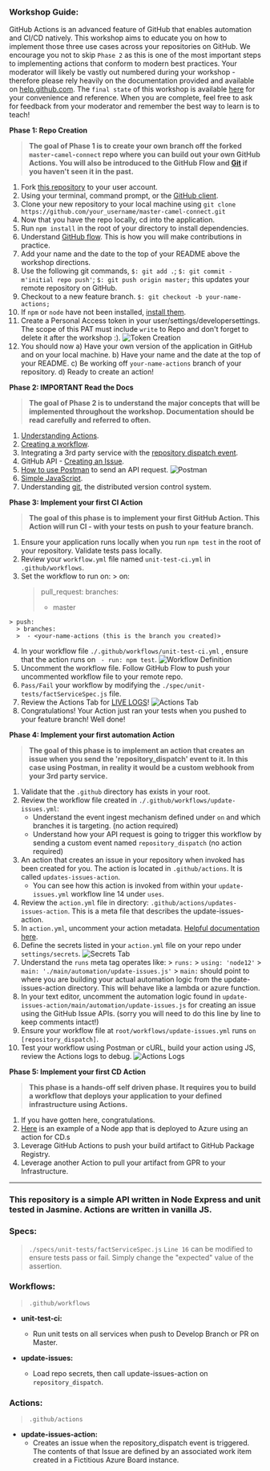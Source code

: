 ### Workshop Guide:

GitHub Actions is an advanced feature of GitHub that enables automation and CI/CD natively. This workshop aims to educate you on how to implement those three use cases across your repositories on GitHub. We encourage you not to skip `Phase 2` as this is one of the most important steps to implementing actions that conform to modern best practices. Your moderator will likely be vastly out numbered during your workshop - therefore please rely heavily on the documentation provided and available on [help.github.com](https://help.github.com/en). The `final state` of this workshop is available [here](https://github.com/WRK2009-Workflow/master-camel-connect/tree/master) for your convenience and reference. When you are complete, feel free to ask for feedback from your moderator and remember the best way to learn is to teach!

**Phase 1: Repo Creation**
  > **The goal of Phase 1 is to create your own branch off the forked `master-camel-connect` repo where you can build out your own GitHub Actions. You will also be introduced to the GitHub Flow and [Git](https://git-scm.com/book/en/v2/Getting-Started-What-is-Git%3F) if you haven't seen it in the past.**
  1. Fork [this repository](https://github.com/WRK2009-Workflow/master-camel-connect/tree/master) to your user account.
  1. Using your terminal, command prompt, or the [GitHub client](https://desktop.github.com).
  1. Clone your new repository to your local machine using `git clone https://github.com/your_username/master-camel-connect.git`
  1. Now that you have the repo locally, cd into the application.
  1. Run `npm install` in the root of your directory to install dependencies.
  1. Understand [GitHub flow](https://guides.github.com/introduction/flow/). This is how you will make contributions in practice.
  1. Add your name and the date to the top of your README above the workshop directions.
  1. Use the following git commands, `$: git add .`; `$: git commit -m'initial repo push'`; `$: git push origin master;` this updates your remote repository on GitHub.
  1. Checkout to a new feature branch. `$: git checkout -b your-name-actions;`
  1. If `npm` or `node` have not been installed, [install them](https://www.guru99.com/download-install-node-js.html).
  1. Create a Personal Access token in your user/settings/developersettings. The scope of this PAT must include `write` to Repo and don't forget to delete it after the workshop :).
  ![Token Creation](/images/token.png)
  1. You should now a) Have your own version of the application in GitHub and on your local machine. b) Have your name and the date at the top of your README. c) Be working off `your-name-actions` branch of your repository. d) Ready to create an action!

**Phase 2: IMPORTANT Read the Docs**
  > **The goal of Phase 2 is to understand the major concepts that will be implemented throughout the workshop. Documentation should be read carefully and referred to often.**
  1. [Understanding Actions](https://help.github.com/en/github/automating-your-workflow-with-github-actions/about-github-actions#core-concepts-for-github-actions).
  1. [Creating a workflow](https://help.github.com/en/github/automating-your-workflow-with-github-actions/configuring-a-workflow).
  1. Integrating a 3rd party service with the [repository dispatch event](https://developer.github.com/v3/repos/#create-a-repository-dispatch-event).
  1. GitHub API - [Creating an Issue](https://developer.github.com/v3/issues/).
  1. [How to use Postman](https://learning.getpostman.com/getting-started/) to send an API request.
  ![Postman](/images/postman.png)
  1. [Simple JavaScript](https://www.w3schools.com/js/js_examples.asp).
  1. Understanding [git](https://git-scm.com/book/en/v2/Getting-Started-What-is-Git%3F), the distributed version control system.

**Phase 3: Implement your first CI Action**
  > **The goal of this phase is to implement your first GitHub Action. This Action will run CI - with your tests on push to your feature branch.**
  1. Ensure your application runs locally when you run `npm test` in the root of your repository. Validate tests pass locally.
  2. Review your `workflow.yml` file named `unit-test-ci.yml` in `.github/workflows`.
  3. Set the workflow to run on:
    > on:
      > pull_request:
        > branches:
        > - master

    > push:
      > branches:
      >  - <your-name-actions (this is the branch you created)>
  4. In your workflow file `./.github/workflows/unit-test-ci.yml` , ensure that the action runs on ` - run: npm test`.
  ![Workflow Definition](/images/workflow.png)
  5. Uncomment the workflow file. Follow GitHub Flow to push your uncommented workflow file to your remote repo.
  6. `Pass/Fail` your workflow by modifying the `./spec/unit-tests/factServiceSpec.js` file.
  7. Review the Actions Tab for [LIVE LOGS](https://github.blog/2019-08-08-github-actions-now-supports-ci-cd/)!
  ![Actions Tab](/images/actiontab.png)
  8. Congratulations! Your Action just ran your tests when you pushed to your feature branch! Well done!

**Phase 4: Implement your first automation Action**
  > **The goal of this phase is to implement an action that creates an issue when you send the 'repository_dispatch' event to it. In this case using Postman, in reality it would be a custom webhook from your 3rd party service.**
  1. Validate that the `.github` directory has exists in your root.
  1. Review the workflow file created in `./.github/workflows/update-issues.yml`:
     - Understand the event ingest mechanism defined under `on` and which branches it is targeting. (no action required)
     - Understand how your API request is going to trigger this workflow by sending a custom event named `repository_dispatch` (no action required)
  1. An action that creates an issue in your repository when invoked has been created for you. The action is located in `.github/actions`. It is called `updates-issues-action`.
     - You can see how this action is invoked from within your `update-issues.yml` workflow line 14 under `uses`.
  1. Review the `action.yml` file in directory: `.github/actions/updates-issues-action`. This is a meta file that describes the update-issues-action.
  1. In `action.yml`, uncomment your action metadata. [Helpful documentation here](https://help.github.com/en/github/automating-your-workflow-with-github-actions/metadata-syntax-for-github-actions).
  1. Define the secrets listed in your `action.yml` file on your repo under `settings/secrets`.
  ![Secrets Tab](/images/secrets.png)
  1. Understand the `runs` meta tag operates like:
    > `runs:`
    > `using: 'node12'`
    > `main: './main/automation/update-issues.js'`
    > `main:` should point to where you are building your actual automation logic from the update-issues-action directory. This will behave like a lambda or azure function.
  1. In your text editor, uncomment the automation logic found in `update-issues-action/main/automation/update-issues.js` for creating an issue using the GitHub Issue APIs. (sorry you will need to do this line by line to keep comments intact!)
  1. Ensure your workflow file at `root/workflows/update-issues.yml` runs `on [repository_dispatch]`.
  1. Test your workflow using Postman or cURL, build your action using JS, review the Actions logs to debug.
  ![Actions Logs](/images/actionlogs.png)

**Phase 5: Implement your first CD Action**
  > **This phase is a hands-off self driven phase. It requires you to build a workflow that deploys your application to your defined infrastructure using Actions.**
  1. If you have gotten here, congratulations.
  1. [Here](https://github.com/alwell-kevin/calculator) is an example of a Node app that is deployed to Azure using an action for CD.s
  1. Leverage GitHub Actions to push your build artifact to GitHub Package Registry.
  1. Leverage another Action to pull your artifact from GPR to your Infrastructure.

-------

### This repository is a simple API written in Node Express and unit tested in Jasmine. Actions are written in vanilla JS.

### Specs:
> `./specs/unit-tests/factServiceSpec.js`
> `Line 16` can be modified to ensure tests pass or fail. Simply change the "expected" value of the assertion.

### Workflows:
> `.github/workflows`

- **unit-test-ci:**
  - Run unit tests on all services when push to Develop Branch or PR on Master.

- **update-issues:**
  - Load repo secrets, then call update-issues-action on `repository_dispatch`.

### Actions:
> `.github/actions`

- **update-issues-action:**
  - Creates an issue when the repository_dispatch event is triggered. The contents of that Issue are defined by an associated work item created in a Fictitious Azure Board instance.
